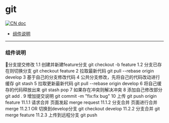 # git

[![CN doc](https://img.shields.io/badge/文档-中文版-blue.svg)](git.md)

- [组件说明](#组件说明)

---

### 组件说明
💎️分支提交修改
 1.1 创建并新建feature分支
       git checkout -b feature
 1.2 分支已存在则切换分支
       git checkout feature
 2 拉取最新代码
       git pull --rebase origin develop
 3 基于自己的分支修改代码
 4 公共分支修改，先将自己的代码改动进行缓存
       git stash
 5 拉取更新最新代码
       git pull --rebase origin develop
 6 将自己缓存的代码释放出来
       git stash pop
 7 如果存在冲突则解决冲突
 8 添加自己修改部分
       git add .
 9 增加提交说明
       git commit -m "fix:fix bug"
 10 上传
      git push origin feature
 11.1.1 请求合并
      页面发起 merge request
 11.1.2 分支合并
      页面进行合并 merge
 11.2.1 OR 切换到develop分支
      git checkout develop
 11.2.2 分支合并
      git merge feature
 11.2.3 上传到远程分支
      git push 